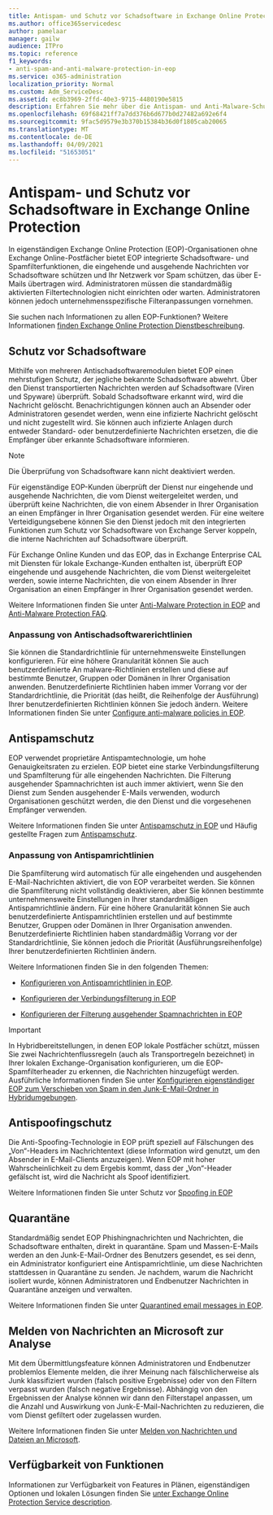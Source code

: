 ```yaml
---
title: Antispam- und Schutz vor Schadsoftware in Exchange Online Protection
ms.author: office365servicedesc
author: pamelaar
manager: gailw
audience: ITPro
ms.topic: reference
f1_keywords:
- anti-spam-and-anti-malware-protection-in-eop
ms.service: o365-administration
localization_priority: Normal
ms.custom: Adm_ServiceDesc
ms.assetid: ec8b3969-2ffd-40e3-9715-4480190e5815
description: Erfahren Sie mehr über die Antispam- und Anti-Malware-Schutzfunktionen, die in eigenständigen Exchange Online Protection (EOP)-Organisationen ohne Exchange Online sind.
ms.openlocfilehash: 69f68421ff7a7dd376b6d677b0d27482a692e6f4
ms.sourcegitcommit: 9fac5d9579e3b370b15384b36d0f1805cab20065
ms.translationtype: MT
ms.contentlocale: de-DE
ms.lasthandoff: 04/09/2021
ms.locfileid: "51653051"
---
```

# <a name="anti-spam-and-anti-malware-protection-in-exchange-online-protection"></a>Antispam- und Schutz vor Schadsoftware in Exchange Online Protection

In eigenständigen Exchange Online Protection (EOP)-Organisationen ohne Exchange Online-Postfächer bietet EOP integrierte Schadsoftware- und Spamfilterfunktionen, die eingehende und ausgehende Nachrichten vor Schadsoftware schützen und Ihr Netzwerk vor Spam schützen, das über E-Mails übertragen wird. Administratoren müssen die standardmäßig aktivierten Filtertechnologien nicht einrichten oder warten. Administratoren können jedoch unternehmensspezifische Filteranpassungen vornehmen.

Sie suchen nach Informationen zu allen EOP-Funktionen? Weitere Informationen [finden Exchange Online Protection Dienstbeschreibung](exchange-online-protection-service-description.md).

## <a name="anti-malware-protection"></a>Schutz vor Schadsoftware

Mithilfe von mehreren Antischadsoftwaremodulen bietet EOP einen mehrstufigen Schutz, der jegliche bekannte Schadsoftware abwehrt. Über den Dienst transportierten Nachrichten werden auf Schadsoftware (Viren und Spyware) überprüft. Sobald Schadsoftware erkannt wird, wird die Nachricht gelöscht. Benachrichtigungen können auch an Absender oder Administratoren gesendet werden, wenn eine infizierte Nachricht gelöscht und nicht zugestellt wird. Sie können auch infizierte Anlagen durch entweder Standard- oder benutzerdefinierte Nachrichten ersetzen, die die Empfänger über erkannte Schadsoftware informieren.

> [!NOTE] 
> Die Überprüfung von Schadsoftware kann nicht deaktiviert werden.

Für eigenständige EOP-Kunden überprüft der Dienst nur eingehende und ausgehende Nachrichten, die vom Dienst weitergeleitet werden, und überprüft keine Nachrichten, die von einem Absender in Ihrer Organisation an einen Empfänger in Ihrer Organisation gesendet werden. Für eine weitere Verteidigungsebene können Sie den Dienst jedoch mit den integrierten Funktionen zum Schutz vor Schadsoftware von Exchange Server koppeln, die interne Nachrichten auf Schadsoftware überprüft.

Für Exchange Online Kunden und das EOP, das in Exchange Enterprise CAL mit Diensten für lokale Exchange-Kunden enthalten ist, überprüft EOP eingehende und ausgehende Nachrichten, die vom Dienst weitergeleitet werden, sowie interne Nachrichten, die von einem Absender in Ihrer Organisation an einen Empfänger in Ihrer Organisation gesendet werden.

Weitere Informationen finden Sie unter [Anti-Malware Protection in EOP](/microsoft-365/security/office-365-security/anti-malware-protection) and [Anti-Malware Protection FAQ](/microsoft-365/security/office-365-security/anti-malware-protection-faq-eop).

### <a name="customize-anti-malware-policies"></a>Anpassung von Antischadsoftwarerichtlinien

Sie können die Standardrichtlinie für unternehmensweite Einstellungen konfigurieren. Für eine höhere Granularität können Sie auch benutzerdefinierte An malware-Richtlinien erstellen und diese auf bestimmte Benutzer, Gruppen oder Domänen in Ihrer Organisation anwenden. Benutzerdefinierte Richtlinien haben immer Vorrang vor der Standardrichtlinie, die Priorität (das heißt, die Reihenfolge der Ausführung) Ihrer benutzerdefinierten Richtlinien können Sie jedoch ändern. Weitere Informationen finden Sie unter [Configure anti-malware policies in EOP](/microsoft-365/security/office-365-security/configure-anti-malware-policies).

## <a name="anti-spam-protection"></a>Antispamschutz

EOP verwendet proprietäre Antispamtechnologie, um hohe Genauigkeitsraten zu erzielen. EOP bietet eine starke Verbindungsfilterung und Spamfilterung für alle eingehenden Nachrichten. Die Filterung ausgehender Spamnachrichten ist auch immer aktiviert, wenn Sie den Dienst zum Senden ausgehender E-Mails verwenden, wodurch Organisationen geschützt werden, die den Dienst und die vorgesehenen Empfänger verwenden.

Weitere Informationen finden Sie unter [Antispamschutz in EOP](/microsoft-365/security/office-365-security/anti-spam-protection) und Häufig gestellte Fragen zum [Antispamschutz](/microsoft-365/security/office-365-security/anti-spam-protection-faq).

### <a name="customize-anti-spam-policies"></a>Anpassung von Antispamrichtlinien

Die Spamfilterung wird automatisch für alle eingehenden und ausgehenden E-Mail-Nachrichten aktiviert, die von EOP verarbeitet werden. Sie können die Spamfilterung nicht vollständig deaktivieren, aber Sie können bestimmte unternehmensweite Einstellungen in Ihrer standardmäßigen Antispamrichtlinie ändern. Für eine höhere Granularität können Sie auch benutzerdefinierte Antispamrichtlinien erstellen und auf bestimmte Benutzer, Gruppen oder Domänen in Ihrer Organisation anwenden. Benutzerdefinierte Richtlinien haben standardmäßig Vorrang vor der Standardrichtlinie, Sie können jedoch die Priorität (Ausführungsreihenfolge) Ihrer benutzerdefinierten Richtlinien ändern.

Weitere Informationen finden Sie in den folgenden Themen:

- [Konfigurieren von Antispamrichtlinien in EOP](/microsoft-365/security/office-365-security/configure-your-spam-filter-policies).

- [Konfigurieren der Verbindungsfilterung in EOP](/microsoft-365/security/office-365-security/configure-the-connection-filter-policy)

- [Konfigurieren der Filterung ausgehender Spamnachrichten in EOP](/microsoft-365/security/office-365-security/configure-the-outbound-spam-policy)

> [!IMPORTANT]
> In Hybridbereitstellungen, in denen EOP lokale Postfächer schützt, müssen Sie zwei Nachrichtenflussregeln (auch als Transportregeln bezeichnet) in Ihrer lokalen Exchange-Organisation konfigurieren, um die EOP-Spamfilterheader zu erkennen, die Nachrichten hinzugefügt werden. Ausführliche Informationen finden Sie unter [Konfigurieren eigenständiger EOP zum Verschieben von Spam in den Junk-E-Mail-Ordner in Hybridumgebungen](/microsoft-365/security/office-365-security/ensure-that-spam-is-routed-to-each-user-s-junk-email-folder).

## <a name="anti-spoofing-protection"></a>Antispoofingschutz

Die Anti-Spoofing-Technologie in EOP prüft speziell auf Fälschungen des „Von“-Headers im Nachrichtentext (diese Information wird genutzt, um den Absender in E-Mail-Clients anzuzeigen). Wenn EOP mit hoher Wahrscheinlichkeit zu dem Ergebis kommt, dass der „Von“-Header gefälscht ist, wird die Nachricht als Spoof identifiziert.

Weitere Informationen finden Sie unter Schutz vor [Spoofing in EOP](/microsoft-365/security/office-365-security/anti-spoofing-protection)

## <a name="quarantine"></a>Quarantäne

Standardmäßig sendet EOP Phishingnachrichten und Nachrichten, die Schadsoftware enthalten, direkt in quarantäne. Spam und Massen-E-Mails werden an den Junk-E-Mail-Ordner des Benutzers gesendet, es sei denn, ein Administrator konfiguriert eine Antispamrichtlinie, um diese Nachrichten stattdessen in Quarantäne zu senden. Je nachdem, warum die Nachricht isoliert wurde, können Administratoren und Endbenutzer Nachrichten in Quarantäne anzeigen und verwalten.

Weitere Informationen finden Sie unter [Quarantined email messages in EOP](/microsoft-365/security/office-365-security/quarantine-email-messages).

## <a name="report-messages-to-microsoft-for-analysis"></a>Melden von Nachrichten an Microsoft zur Analyse

Mit dem Übermittlungsfeature können Administratoren und Endbenutzer problemlos Elemente melden, die ihrer Meinung nach fälschlicherweise als Junk klassifiziert wurden (falsch positive Ergebnisse) oder von den Filtern verpasst wurden (falsch negative Ergebnisse). Abhängig von den Ergebnissen der Analyse können wir dann den Filterstapel anpassen, um die Anzahl und Auswirkung von Junk-E-Mail-Nachrichten zu reduzieren, die vom Dienst gefiltert oder zugelassen wurden.

Weitere Informationen finden Sie unter [Melden von Nachrichten und Dateien an Microsoft](/microsoft-365/security/office-365-security/report-junk-email-messages-to-microsoft).

## <a name="feature-availability"></a>Verfügbarkeit von Funktionen

Informationen zur Verfügbarkeit von Features in Plänen, eigenständigen Optionen und lokalen Lösungen finden Sie [unter Exchange Online Protection Service description](exchange-online-protection-service-description.md).